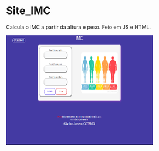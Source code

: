 # Site_IMC
Calcula o IMC a partir da altura e peso. Feio em JS e HTML.
 
 <HTML>
  <body>
    <a href="https://artjansentec.github.io/Site_IMC/"><img src="foto_para_o_git.PNG" width="400" height="300"></a>
  <body>
 <HTML>

